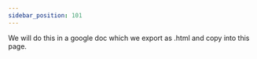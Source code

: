 ```yaml
---
sidebar_position: 101
---
```


We will do this in a google doc which we export as .html and copy into this page.